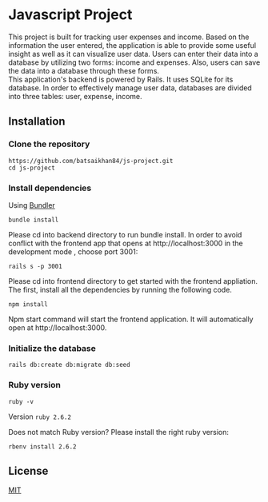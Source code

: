 # Javascript Project

This project is built for tracking user expenses and income. Based on the information the user entered, the application is able to provide some useful insight as well as it can visualize user data. Users can enter their data into a database by utilizing two forms: income and expenses. Also, users can save the data into a database through these forms. <br /> 
This application's backend is powered by Rails. It uses SQLite for its database. In order to effectively manage user data, databases are divided into three tables: user, expense, income. 

## Installation

### Clone the repository

```shell
https://github.com/batsaikhan84/js-project.git
cd js-project
```
### Install dependencies

Using [Bundler](https://github.com/bundler/bundler)

```shell
bundle install
```
Please cd into backend directory to run bundle install. In order to avoid conflict with the frontend app that opens at http://localhost:3000 in the development mode  , choose port 3001:
```shell
rails s -p 3001
```
Please cd into frontend directory to get started with the frontend appliation. The first, install all the dependencies by running the following code.

```shell
npm install
```
Npm start command will start the frontend application. It will automatically open at http://localhost:3000.

### Initialize the database
```shell
rails db:create db:migrate db:seed
```

### Ruby version
```shell
ruby -v
```
Version `ruby 2.6.2`

Does not match Ruby version? Please install the right ruby version:

```shell
rbenv install 2.6.2
```

## License
[MIT](https://choosealicense.com/licenses/mit/)

 
